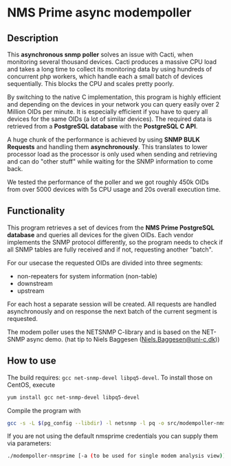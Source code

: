 # NMS Prime async modempoller

## Description
This **asynchronous snmp poller** solves an issue with Cacti, when monitoring several thousand devices. Cacti produces a massive CPU load and takes a long time to collect its monitoring data by using hundreds of concurrent php workers, which handle each a small batch of devices sequentially. This blocks the CPU and scales pretty poorly.

By switching to the native C implementation, this program is highly efficient and depending on the devices in your network you can query easily over 2 Million OIDs per minute. It is especially efficient if you have to query all devices for the same OIDs (a lot of similar devices). The required data is retrieved from a **PostgreSQL database** with the **PostgreSQL C API**.

A huge chunk of the performance is achieved by using **SNMP BULK Requests** and handling them **asynchronously**. This translates to lower processor load as the processor is only used when sending and retrieving and can do "other stuff" while waiting for the SNMP information to come back.

We tested the performance of the poller and we got roughly 450k OIDs from over 5000 devices with 5s CPU usage and 20s overall execution time.

## Functionality
This program retrieves a set of devices from the **NMS Prime PostgreSQL database** and queries all devices for the given OIDs. Each vendor implements the SNMP protocol differently, so the program needs to check if all SNMP tables are fully received and if not, requesting another "batch".

For our usecase the requested OIDs are divided into three segments:
 * non-repeaters for system information (non-table)
 * downstream
 * upstream

For each host a separate session will be created. All requests are handled asynchronously and on response the next batch of the current segment is requested.

The modem poller uses the NETSNMP C-library and is based on the NET-SNMP async demo. (hat tip to Niels Baggesen (Niels.Baggesen@uni-c.dk))

## How to use

The build requires: `gcc net-snmp-devel libpq5-devel`. To install those on CentOS, execute

```bash
yum install gcc net-snmp-devel libpq5-devel
```

Compile the program with

```bash
gcc -s -L $(pg_config --libdir) -l netsnmp -l pq -o src/modempoller-nmsprime src/modempoller-nmsprime.c
```

If you are not using the default nmsprime credentials you can supply them via parameters:

```bash
./modempoller-nmsprime [-a (to be used for single modem analysis view)] [-d nmsprime_db_name] [-h hostname] [-m modem-id] [-p nmsprime_db_password] [-u nmsprime_db_username]
```
